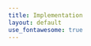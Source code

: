 ```yaml
---
title: Implementation
layout: default
use_fontawesome: true
---
```


<!-- Research -->
<!-- <h1 class="section-title">Research</h1> -->

<!-- <div class="row content-row">
<div class="col-12 col-sm-4 image-wrapper">
    <img src="{{ site.baseurl }}/images/research_poverty_ermon.jpg">
</div>
<div class="col-12 col-sm-8">
    <h3>Poverty Prediction with Public Landsat 7 Satellite Imagery and Machine Learning</h3>
    <p class="italic">Summer 2017 - Present</p>
    <p><span class="bold">Abstract:</span> Obtaining detailed and reliable data about local economic livelihoods in developing countries is expensive, and data are consequently scarce. Previous work has shown that it is possible to measure local-level economic livelihoods using high-resolution satellite imagery. However, such imagery is relatively expensive to acquire, often not updated frequently, and is mainly available for recent years. We train CNN models on free and publicly available multispectral daytime satellite images of the African continent from the Landsat 7 satellite, which has collected imagery with global coverage for almost two decades. We show that despite these images' lower resolution, we can achieve accuracies that exceed previous benchmarks.</p>
    <p><span class="bold">Mentors:</span> Stefano Ermon, Marshall Burke, David Lobell</p>
    <p><span class="bold">Conference Workshop Paper:</span> NIPS Conference 2017, Workshop on Machine Learning for the Developing World</p>
    <a href="https://arxiv.org/pdf/1711.03654.pdf" class="btn btn-light">
        <i class="fa fa-file"></i> Paper
    </a>
</div>
</div>
<hr>
 -->
<!-- <div class="row content-row">
<div class="col-12 col-sm-4 image-wrapper">
    <img src="{{ site.baseurl }}/images/research_stereo_ihler.png">
</div>
<div class="col-12 col-sm-8">
    <h3>Conditional Random Fields for Dense Stereo Matching</h3>
    <p class="italic">Summer 2012 - Summer 2014</p>
    <p><span class="bold">Abstract:</span> Various algorithms have been developed over the past two decades for solving the stereo correspondence problem, which is defined as the identification of the offset or disparity of an object in a pair of stereo images. Recent work has shown that conditional random fields (CRFs) have the potential to be faster and more accurate than traditional local matching algorithms. The canonical CRF for solving dense stereo matching problems uses a basic energy function that accounts for both local intensity matching and smoothness costs. Traditionally, the smoothness term relies on a binary Potts Model which fails to assign different costs to different disparities. In this paper, we extend the smoothness term in the energy function to be more robust. Specifically, we explore using a logarithmic function modulated by discrete edge gradient bins and binary edge detection features. The logarithmic function is able to distinguish between different disparities and therefore assign more appropriate costs. Our results suggest that our algorithm exceeds the performance of the traditional smoothness term based on a Potts Model. However, further optimization in our CRF evaluation process is necessary to achieve real-time outputs.</p>
    <p><span class="bold">Mentor:</span> Dr. Alex Ihler, UC Irvine</p>
    <p><span class="bold">Presentation:</span> 2013 Southern California Conference for Undergraduate Research (SCCUR) at Whittier College, CA</p>
    <a href="https://drive.google.com/file/d/0B-7rmGyO0CsvVC1aVVlPUzEtTkE/view" class="btn btn-light">
        <i class="fa fa-file"></i> Presentation Slides
    </a>
    <a href="https://youtu.be/Q3Iml7WxyKw" class="btn btn-light">
        <i class="fab fa-youtube"></i> Presentation Video
    </a>
</div>
</div>
<hr>
 -->
<!-- <div class="row content-row">
<div class="col-12 col-sm-4">
    <img src="{{ site.baseurl }}/images/research_foam_tanner.jpg">
</div>
<div class="col-12 col-sm-8 section">
    <h3>Effect of Aging on the Foam Fractionation of Lactoferrin</h3>
    <p class="italic">Summer 2011</p>
    <p><span class="bold">Abstract:</span> Foam fractionation is an inexpensive and simple technique for concentrating proteins. The foamability of a protein can drastically change with the age of the protein. The foamability of solutions created from ten year old bovine lactoferrin (bLF) protein was investigated with varying concentration protein, air flow velocity, and the pH of the solution. The results suggest the foamability of the aged protein decreased to an insignificant level except at high pH with a protein concentration of 0.1 mg/mL.</p>
    <p><span class="bold">Mentor:</span> Dr. Robert Tanner, Caltech</p>
    <p><span class="bold">Collaborators:</span> Benjamin Yeh, Yuehan Huang</p>
    <p><span class="bold">Presentation:</span> 43rd American Chemistry Society Western Regional Meeting, Pasadena, CA</p>
</div>
</div>
 -->
<!-- Experience -->
<!-- <h1 class="section-title">Experience</h1>

<div class="row content-row">
<div class="col-12 col-sm-4">
    <img src="images/apple_ios.png">
</div>
<div class="col-12 col-sm-8">
    <h3>Apple Software Engineer Intern</h3>
    <p class="italic">June 2016 - September 2016</p>
    <p>I interned on the iOS SpringBoard team, improving the system app for iOS 10 and future releases. Project details under NDA.</p>
</div>
</div>
<hr>

<div class="row content-row">
<div class="col-12 col-sm-4">
    <img src="{{ site.baseurl }}/images/qb_ios.png">
</div>
<div class="col-12 col-sm-8">
    <h3>Intuit Software Engineer Intern</h3>
    <p class="italic">June 2015 - August 2015</p>
    <p>As an intern on the Intuit QuickBooks Mobile iOS team, I taught myself Objective-C, Swift 2, and SQL on the job. I helped pioneer my team's transition from Objective-C to Swift and the adoption of Apple's latest guidelines for universal iOS apps to accommodate multitasking in iOS 9. I also added employee time-tracking and time-sheets features to the iOS app. My work involved full stack development from database management and memory-efficiency optimizations to adaptive UI design and animations.</p>
</div>
</div>
<hr>
 -->
<!-- Projects -->
<!-- <h1 class="section-title">Projects</h1>

<div class="row content-row">
<div class="col-12 col-sm-4">
    <img src="{{ site.baseurl }}/images/ctc.png">
</div>
<div class="col-12 col-sm-8">
    <h3>Photo Licensing Platform</h3>
    <p class="italic">September 2015 - present</p>
    <p>Currently, there is no centralized platform for media consumers to easily purhcase licenses from photographers and graphic designers. Through Stanford Code the Change, I am leading a team to create a prototype web application that simplifies the process of creating and purchasing licenses for copyrighted photos and images. This proof-of-concept app was built in collaboration with the U.S. Copyright Office and the Stanford Law School. For this project, I used Python, Flask, and SQL, and then deployed the app to Heroku.</p>
    <a href="https://copyright-license.herokuapp.com/" class="btn btn-light">
        <i class="fas fa-external-link-square-alt"></i> Demo
    </a>
    <a href="https://github.com/chrisyeh96/copyright-license" class="btn btn-light">
        <i class="fab fa-github"></i> GitHub
    </a>
</div>
</div>
<hr>

<div class="row content-row">
<div class="col-12 col-sm-4">
    <img src="{{ site.baseurl }}/images/moodmusic.png">
</div>
<div class="col-12 col-sm-8">
    <h3>Mood Music Firefox Add-on</h3>
    <p class="italic">May 2014</p>
    <p class="note">
        <i class="fa fa-star"></i>
        HackUCI Hackathon, Top 10 Hacks and Best Rdio Hack
    </p>
    <p>Mood Music is a Firefox add-on that provides users with content-relevant music that reflects the mood of the websites they visit. It uses a combination of text-extraction through Diffbot, natural language processing of mood, and integration with the Rdio API to create this Firefox add-on. The inspiration behind this lies in alleviating the burden of finding good music during a user’s browsing experience.</p>
    <a href="https://github.com/skswbwt/bgradio" class="btn btn-light">
        <i class="fab fa-github"></i> GitHub
    </a>
    <a href="https://devpost.com/software/mood-music" class="btn btn-light">
        <i class="fa fa-info-circle"></i> Project Profile
    </a>
    <a href="https://youtu.be/oYl99kzciQA" class="btn btn-light">
        <i class="fab fa-youtube"></i> Presentation Video
    </a>
</div>
</div>
 -->